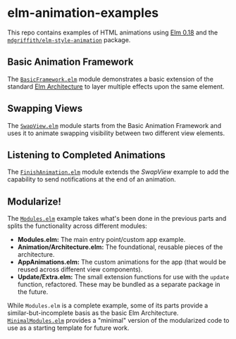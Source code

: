 # elm-animation-examples
This repo contains examples of HTML animations using [Elm 0.18](http://elm-lang.org/) and the [`mdgriffith/elm-style-animation`](http://package.elm-lang.org/packages/mdgriffith/elm-style-animation/3.5.1) package.

## Basic Animation Framework

The [`BasicFramework.elm`](https://github.com/stormont/elm-animation-examples/blob/master/src/BasicFramework.elm) module demonstrates a basic extension of the standard [Elm Architecture](https://guide.elm-lang.org/architecture/) to layer multiple effects upon the same element.

## Swapping Views

The [`SwapView.elm`](https://github.com/stormont/elm-animation-examples/blob/master/src/SwapView.elm) module starts from the Basic Animation Framework and uses it to animate swapping visibility between two different view elements.

## Listening to Completed Animations

The [`FinishAnimation.elm`](https://github.com/stormont/elm-animation-examples/blob/master/src/FinishAnimation.elm) module extends the _SwapView_ example to add the capability to send notifications at the end of an animation.

## Modularize!

The [`Modules.elm`](https://github.com/stormont/elm-animation-examples/blob/master/src/Modules.elm) example takes what's been done in the previous parts and splits the functionality across different modules:
* **Modules.elm:** The main entry point/custom app example.
* **Animation/Architecture.elm:** The foundational, reusable pieces of the architecture.
* **AppAnimations.elm:** The custom animations for the app (that would be reused across different view components).
* **Update/Extra.elm:** The small extension functions for use with the `update` function, refactored. These may be bundled as a separate package in the future.

While `Modules.elm` is a complete example, some of its parts provide a similar-but-incomplete basis as the basic Elm Architecture. [`MinimalModules.elm`](https://github.com/stormont/elm-animation-examples/blob/master/src/MinimalModules.elm) provides a "minimal" version of the modularized code to use as a starting template for future work.

